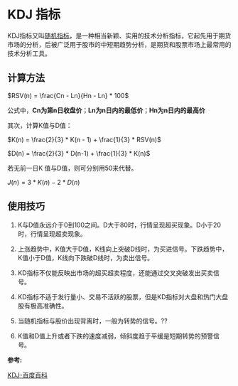 # KDJ 指标

KDJ指标又叫[随机指标](https://baike.baidu.com/item/%E9%9A%8F%E6%9C%BA%E6%8C%87%E6%A0%87/9401249)，是一种相当新颖、实用的技术分析指标，它起先用于期货市场的分析，后被广泛用于股市的中短期趋势分析，是期货和股票市场上最常用的技术分析工具。



## 计算方法



$RSV(n) = \frac{Cn - Ln}{Hn - Ln} * 100​$

公式中，**Cn为第n日收盘价**；**Ln为n日内的最低价**；**Hn为n日内的最高价**



其次，计算K值与D值：

$K(n) = \frac{2}{3} * K(n - 1) + \frac{1}{3} * RSV(n)​$



$D(n) = \frac{2}{3} * D(n-1) + \frac{1}{3} * K(n)​$



若无前一日K 值与D值，则可分别用50来代替。



$J(n) = 3*K(n) - 2*D(n)​$



## 使用技巧

1. K与D值永远介于0到100之间。D大于80时，行情呈现超买现象。D小于20时，行情呈现超卖现象。

2. 上涨趋势中，K值大于D值，K线向上突破D线时，为买进信号。下跌趋势中，K值小于D值，K线向下跌破D线时，为卖出信号。

3. KD指标不仅能反映出市场的超买超卖程度，还能通过交叉突破发出买卖信号。
4. KD指标不适于发行量小、交易不活跃的股票，但是KD指标对大盘和热门大盘股有极高准确性。
5. 当随机指标与股价出现背离时，一般为转势的信号。??
6. K值和D值上升或者下跌的速度减弱，倾斜度趋于平缓是短期转势的预警信号。



**参考:**

[KDJ-百度百科](<https://baike.baidu.com/item/KDJ%E6%8C%87%E6%A0%87>)

